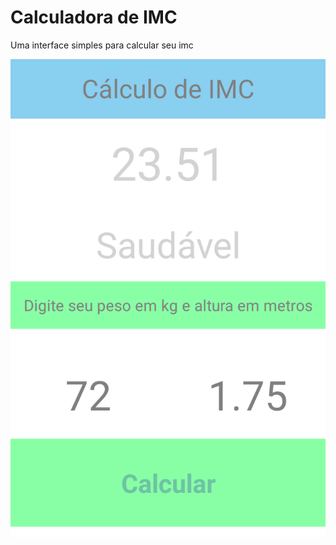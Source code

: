 # Calculadora de IMC
Uma interface simples para calcular seu imc

![Alt text](https://raw.githubusercontent.com/rgabriel738/imc_react/master/Screenshot_20200725-172048.png?raw=true "Screenshot")

